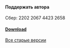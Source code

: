 #### Поддержать автора
Сбер:
2202 2067 4423 2658

#### [Download](https://disk.yandex.ru/d/G_IcVLrpDm6bLA)

[Все старые версии](https://nnmclub.to/forum/tracker.php?nm=DefenderKiller)
